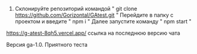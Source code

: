 1) Склонируйте репозиторий командой " git clone https://github.com/Gorizontal/GAtest.git "
Перейдите в папку с проектом и введите " npm i "
Далее запустите команду " npm start "

https://g-atest-8qh5.vercel.app/   ссылка на последнюю версию чата

Версия ga-1.0. Приятного теста
